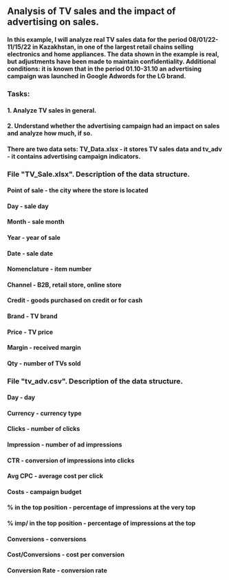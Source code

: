 ## Analysis of TV sales and the impact of advertising on sales.

#### In this example, I will analyze real TV sales data for the period 08/01/22-11/15/22 in Kazakhstan, in one of the largest retail chains selling electronics and home appliances. The data shown in the example is real, but adjustments have been made to maintain confidentiality. Additional conditions: it is known that in the period 01.10-31.10 an advertising campaign was launched in Google Adwords for the LG brand. 
### Tasks:
#### 1. Analyze TV sales in general.
#### 2. Understand whether the advertising campaign had an impact on sales and analyze how much, if so.
#### There are two data sets: TV_Data.xlsx - it stores TV sales data and tv_adv - it contains advertising campaign indicators.

### File "TV_Sale.xlsx". Description of the data structure.
#### Point of sale - the city where the store is located
#### Day - sale day
#### Month - sale month
#### Year - year of sale
#### Date - sale date
#### Nomenclature - item number
#### Channel - B2B, retail store, online store
#### Credit - goods purchased on credit or for cash
#### Brand - TV brand
#### Price - TV price
#### Margin - received margin
#### Qty - number of TVs sold

### File "tv_adv.csv". Description of the data structure.
#### Day - day
#### Currency - currency type
#### Clicks - number of clicks
#### Impression - number of ad impressions
#### CTR - conversion of impressions into clicks
#### Avg CPC - average cost per click
#### Costs - campaign budget
#### % in the top position - percentage of impressions at the very top
#### % imp/ in the top position - percentage of impressions at the top
#### Conversions - conversions
#### Cost/Conversions - cost per conversion
#### Conversion Rate - conversion rate
